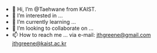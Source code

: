 - 👋 Hi, I’m @Taehwane from KAIST.
- 👀 I’m interested in ...
- 🌱 I’m currently learning ... 
- 💞️ I’m looking to collaborate on ... 
- 📫 How to reach me ... via e-mail: jthgreene@gmail.com jthgreene@kaist.ac.kr

<!---
Taehwane/Taehwane is a ✨ special ✨ repository because its `README.md` (this file) appears on your GitHub profile.
You can click the Preview link to take a look at your changes.
--->
